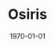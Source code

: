 ---
title: "Osiris"
summary: ""
description: ""
date: "1970-01-01"
tags:
- "Cloudflare R2"
- "Firebase"
- "Github"
- "MongoDB"
- "Nuxt 3"
- "Typescript"
- "Vue 3"
- "Vuetify 3"
published: true
demoUrl: ""
repoUrl: ""
---